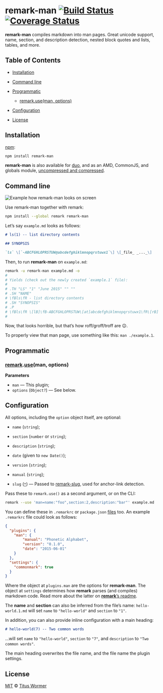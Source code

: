 # remark-man [![Build Status](https://img.shields.io/travis/wooorm/remark-man.svg)](https://travis-ci.org/wooorm/remark-man) [![Coverage Status](https://img.shields.io/codecov/c/github/wooorm/remark-man.svg)](https://codecov.io/github/wooorm/remark-man)

**remark-man** compiles markdown into man pages.  Great unicode support,
name, section, and description detection, nested block quotes and lists,
tables, and more.

## Table of Contents

*   [Installation](#installation)

*   [Command line](#command-line)

*   [Programmatic](#programmatic)

    *   [remark.use(man, options)](#remarkuseman-options)

*   [Configuration](#configuration)

*   [License](#license)

## Installation

[npm](https://docs.npmjs.com/cli/install):

```bash
npm install remark-man
```

**remark-man** is also available for [duo](http://duojs.org/#getting-started),
and as an AMD, CommonJS, and globals module, [uncompressed and
compressed](https://github.com/wooorm/remark-man/releases).

## Command line

![Example how remark-man looks on screen](https://cdn.rawgit.com/wooorm/remark-man/master/screen-shot.png)

Use remark-man together with remark:

```bash
npm install --global remark remark-man
```

Let’s say `example.md` looks as follows:

```md
# ls(1) -- list directory contents

## SYNOPSIS

`ls` \[`-ABCFGHLOPRSTUW@abcdefghiklmnopqrstuwx1`\] \[_file_ _..._\]
```

Then, to run **remark-man** on `example.md`:

```bash
remark -u remark-man example.md -o
#
# Yields (check out the newly created `example.1` file):
#
# .TH "LS" "1" "June 2015" "" ""
# .SH "NAME"
# \fBls\fR - list directory contents
# .SH "SYNOPSIS"
# .P
# \fBls\fR \[lB]\fB-ABCFGHLOPRSTUW\[at]abcdefghiklmnopqrstuwx1\fR\[rB] \[lB]\fIfile\fR \fI...\fR\[rB]
#
```

Now, that looks horrible, but that’s how roff/groff/troff are :wink:.

To properly view that man page, use something like this: `man ./example.1`.

## Programmatic

### [remark](https://github.com/wooorm/remark#api).[use](https://github.com/wooorm/remark#remarkuseplugin-options)(man, options)

**Parameters**

*   `man` — This plugin;
*   `options` (`Object?`) — See below.

## Configuration

All options, including the `option` object itself, are optional:

*   `name` (`string`);

*   `section` (`number` or `string`);

*   `description` (`string`);

*   `date` (given to `new Date()`);

*   `version` (`string`);

*   `manual` (`string`);

*   `slug` ([`*`](https://github.com/wooorm/remark-slug#remarkuseslug-options))
    — Passed to [remark-slug](https://github.com/wooorm/remark-slug), used for
    anchor-link detection.

Pass these to `remark.use()` as a second argument, or on the CLI:

```bash
remark --use 'man=name:"foo",section:2,description:"bar"' example.md
```

You can define these in `.remarkrc` or `package.json` [files](https://github.com/wooorm/remark/blob/master/doc/remarkrc.5.md)
too. An example `.remarkrc` file could look as follows:

```json
{
  "plugins": {
    "man": {
        "manual": "Phonetic Alphabet",
        "version": "0.1.0",
        "date": "2015-06-01"
    }
  },
  "settings": {
    "commonmark": true
  }
}
```

Where the object at `plugins.man` are the options for **remark-man**.
The object at `settings` determines how **remark** parses (and compiles)
markdown code.  Read more about the latter on [**remark**’s readme](https://github.com/wooorm/remark#remarkprocessvalue-options-done).

The **name** and **section** can also be inferred from the file’s name:
`hello-world.1.md` will set `name` to `"hello-world"` and `section` to `"1"`.

In addition, you can also provide inline configuration with a main heading:

```markdown
# hello-world(7) -- Two common words
```

...will set `name` to `"hello-world"`, `section` to `"7"`, and `description`
to `"Two common words"`.

The main heading overwrites the file name, and the file name the plugin
settings.

## License

[MIT](LICENSE) © [Titus Wormer](http://wooorm.com)
